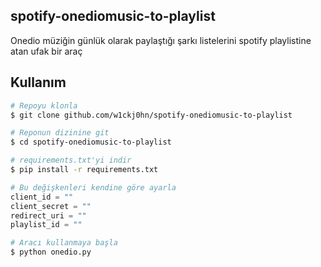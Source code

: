 ## spotify-onediomusic-to-playlist
Onedio müziğin günlük olarak paylaştığı şarkı listelerini spotify playlistine atan ufak bir araç

## Kullanım
```sh
# Repoyu klonla
$ git clone github.com/w1ckj0hn/spotify-onediomusic-to-playlist

# Reponun dizinine git
$ cd spotify-onediomusic-to-playlist

# requirements.txt'yi indir
$ pip install -r requirements.txt
```

```python
# Bu değişkenleri kendine göre ayarla
client_id = ""
client_secret = ""
redirect_uri = ""
playlist_id = ""
```

```sh
# Aracı kullanmaya başla
$ python onedio.py
```

